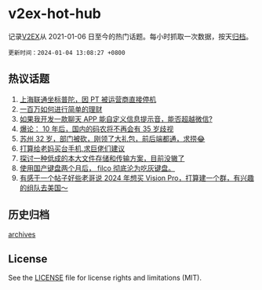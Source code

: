 # v2ex-hot-hub

 记录[V2EX](https://www.v2ex.com/)从 2021-01-06 日至今的热门话题。每小时抓取一次数据，按天[归档](archives)。

`更新时间：2024-01-04 13:08:27 +0800`

## 热议话题

1. [上海联通坐标普陀，因 PT 被运营商直接停机](https://www.v2ex.com/t/1005459)
1. [一百万如何进行简单的理财](https://www.v2ex.com/t/1005508)
1. [如果我开发一款聊天 APP 能自定义信息提示音，能否超越微信?](https://www.v2ex.com/t/1005514)
1. [爆论： 10 年后，国内的码农将不再会有 35 岁歧视](https://www.v2ex.com/t/1005658)
1. [苏州 32 岁，部门被砍，刚领了大礼包，前后端都通，求捞😂](https://www.v2ex.com/t/1005468)
1. [打算给老妈买台手机,求巨佬们建议](https://www.v2ex.com/t/1005683)
1. [探讨一种低成的本大文件存储和传输方案，目前没辙了](https://www.v2ex.com/t/1005613)
1. [使用国产键盘两个月后， filco 彻底沦为吃灰键盘。](https://www.v2ex.com/t/1005598)
1. [有感于一个帖子好些老哥说 2024 年想买 Vision Pro，打算建一个群，有兴趣的组队去美国～](https://www.v2ex.com/t/1005671)

## 历史归档

[archives](archives)

## License

See the [LICENSE](LICENSE) file for license rights and limitations (MIT).
